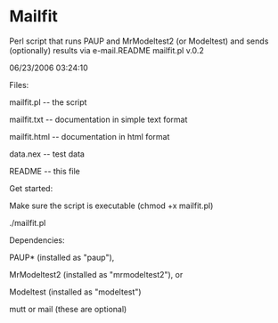Mailfit
=======

Perl script that runs PAUP and MrModeltest2 (or Modeltest) and sends (optionally) results via e-mail.README mailfit.pl v.0.2

06/23/2006 03:24:10


Files:

  mailfit.pl -- the script

  mailfit.txt -- documentation in simple text format

  mailfit.html -- documentation in html format

  data.nex -- test data

  README -- this file



Get started:

  Make sure the script is executable (chmod +x mailfit.pl)

  ./mailfit.pl


Dependencies:

  PAUP* (installed as "paup"),

  MrModeltest2 (installed as "mrmodeltest2"), or

  Modeltest (installed as "modeltest")

  mutt or mail (these are optional)


